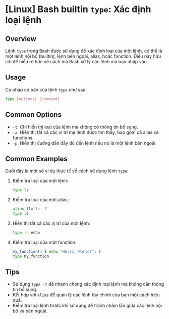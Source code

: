 # [Linux] Bash builtin `type`: Xác định loại lệnh

## Overview
Lệnh `type` trong Bash được sử dụng để xác định loại của một lệnh, có thể là một lệnh nội bộ (builtin), lệnh bên ngoài, alias, hoặc function. Điều này hữu ích để hiểu rõ hơn về cách mà Bash xử lý các lệnh mà bạn nhập vào.

## Usage
Cú pháp cơ bản của lệnh `type` như sau:

```bash
type [options] [command]
```

## Common Options
- `-t`: Chỉ hiển thị loại của lệnh mà không có thông tin bổ sung.
- `-a`: Hiển thị tất cả các vị trí mà lệnh được tìm thấy, bao gồm cả alias và functions.
- `-p`: Hiển thị đường dẫn đầy đủ đến lệnh nếu nó là một lệnh bên ngoài.

## Common Examples
Dưới đây là một số ví dụ thực tế về cách sử dụng lệnh `type`:

1. Kiểm tra loại của một lệnh:
   ```bash
   type ls
   ```

2. Kiểm tra loại của một alias:
   ```bash
   alias ll='ls -l'
   type ll
   ```

3. Hiển thị tất cả các vị trí của một lệnh:
   ```bash
   type -a echo
   ```

4. Kiểm tra loại của một function:
   ```bash
   my_function() { echo "Hello, World!"; }
   type my_function
   ```

## Tips
- Sử dụng `type -t` để nhanh chóng xác định loại lệnh mà không cần thông tin bổ sung.
- Kết hợp với `alias` để quản lý các lệnh tùy chỉnh của bạn một cách hiệu quả.
- Kiểm tra loại lệnh trước khi sử dụng để tránh nhầm lẫn giữa các lệnh nội bộ và bên ngoài.
